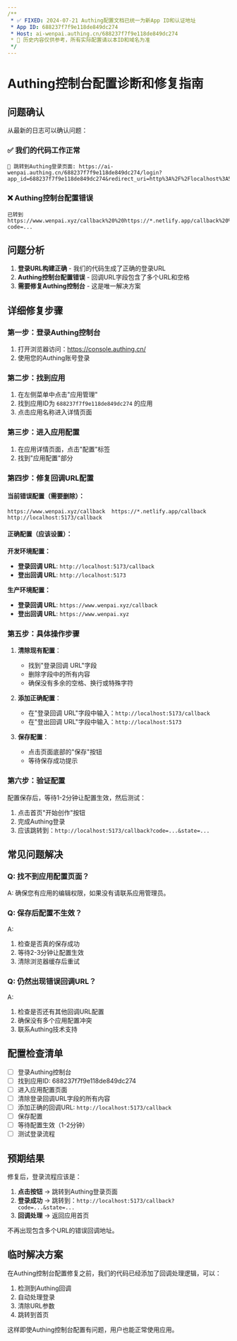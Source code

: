 ```yaml
---
/**
 * ✅ FIXED: 2024-07-21 Authing配置文档已统一为新App ID和认证地址
 * App ID: 688237f7f9e118de849dc274
 * Host: ai-wenpai.authing.cn/688237f7f9e118de849dc274
 * 📌 历史内容仅供参考，所有实际配置请以本ID和域名为准
 */
---
```

# Authing控制台配置诊断和修复指南

## 问题确认

从最新的日志可以确认问题：

### ✅ 我们的代码工作正常
```
🔗 跳转到Authing登录页面: https://ai-wenpai.authing.cn/688237f7f9e118de849dc274/login?app_id=688237f7f9e118de849dc274&redirect_uri=http%3A%2F%2Flocalhost%3A5173%2Fcallback
```

### ❌ Authing控制台配置错误
```
已转到 https://www.wenpai.xyz/callback%20%20https://*.netlify.app/callback%20%20http://localhost:5173/callback?code=...
```

## 问题分析

1. **登录URL构建正确** - 我们的代码生成了正确的登录URL
2. **Authing控制台配置错误** - 回调URL字段包含了多个URL和空格
3. **需要修复Authing控制台** - 这是唯一解决方案

## 详细修复步骤

### 第一步：登录Authing控制台

1. 打开浏览器访问：https://console.authing.cn/
2. 使用您的Authing账号登录

### 第二步：找到应用

1. 在左侧菜单中点击"应用管理"
2. 找到应用ID为 `688237f7f9e118de849dc274` 的应用
3. 点击应用名称进入详情页面

### 第三步：进入应用配置

1. 在应用详情页面，点击"配置"标签
2. 找到"应用配置"部分

### 第四步：修复回调URL配置

#### 当前错误配置（需要删除）：
```
https://www.wenpai.xyz/callback  https://*.netlify.app/callback  http://localhost:5173/callback
```

#### 正确配置（应该设置）：

**开发环境配置：**
- **登录回调 URL**: `http://localhost:5173/callback`
- **登出回调 URL**: `http://localhost:5173`

**生产环境配置：**
- **登录回调 URL**: `https://www.wenpai.xyz/callback`
- **登出回调 URL**: `https://www.wenpai.xyz`

### 第五步：具体操作步骤

1. **清除现有配置**：
   - 找到"登录回调 URL"字段
   - 删除字段中的所有内容
   - 确保没有多余的空格、换行或特殊字符

2. **添加正确配置**：
   - 在"登录回调 URL"字段中输入：`http://localhost:5173/callback`
   - 在"登出回调 URL"字段中输入：`http://localhost:5173`

3. **保存配置**：
   - 点击页面底部的"保存"按钮
   - 等待保存成功提示

### 第六步：验证配置

配置保存后，等待1-2分钟让配置生效，然后测试：

1. 点击首页"开始创作"按钮
2. 完成Authing登录
3. 应该跳转到：`http://localhost:5173/callback?code=...&state=...`

## 常见问题解决

### Q: 找不到应用配置页面？
A: 确保您有应用的编辑权限，如果没有请联系应用管理员。

### Q: 保存后配置不生效？
A: 
1. 检查是否真的保存成功
2. 等待2-3分钟让配置生效
3. 清除浏览器缓存后重试

### Q: 仍然出现错误回调URL？
A: 
1. 检查是否还有其他回调URL配置
2. 确保没有多个应用配置冲突
3. 联系Authing技术支持

## 配置检查清单

- [ ] 登录Authing控制台
- [ ] 找到应用ID: 688237f7f9e118de849dc274
- [ ] 进入应用配置页面
- [ ] 清除登录回调URL字段的所有内容
- [ ] 添加正确的回调URL: `http://localhost:5173/callback`
- [ ] 保存配置
- [ ] 等待配置生效（1-2分钟）
- [ ] 测试登录流程

## 预期结果

修复后，登录流程应该是：

1. **点击按钮** → 跳转到Authing登录页面
2. **登录成功** → 跳转到：`http://localhost:5173/callback?code=...&state=...`
3. **回调处理** → 返回应用首页

不再出现包含多个URL的错误回调地址。

## 临时解决方案

在Authing控制台配置修复之前，我们的代码已经添加了回调处理逻辑，可以：

1. 检测到Authing回调
2. 自动处理登录
3. 清除URL参数
4. 跳转到首页

这样即使Authing控制台配置有问题，用户也能正常使用应用。 